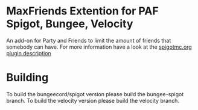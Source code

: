# MaxFriends Extention for PAF Spigot, Bungee, Velocity

An add-on for Party and Friends to limit the amount of friends that somebody can have. For more information have a look
at the [spigotmc.org plugin description](https://www.spigotmc.org/resources/max-friends-for-party-and-friends.32978/)

# Building

To build the bungeecord/spigot version please build the bungee-spigot branch. To build the velocity version please build
the velocity branch.